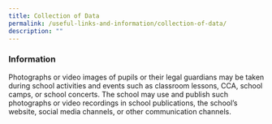 ```yaml
---
title: Collection of Data
permalink: /useful-links-and-information/collection-of-data/
description: ""
---
```

### **Information**
Photographs or video images of pupils or their legal guardians may be taken during school activities and events such as classroom lessons, CCA, school camps, or school concerts. The school may use and publish such photographs or video recordings in school publications, the school’s website, social media channels, or other communication channels.